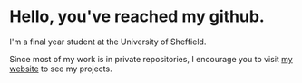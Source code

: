 # Hello, you've reached my github.

I'm a final year student at the University of Sheffield.

Since most of my work is in private repositories, I encourage you to visit [my website](https://www.joetorsney.com) to see my projects.

